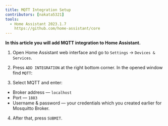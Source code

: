 ```yaml
---
title: MQTT Integration Setup
contributors: [nakata5321]
tools:
  - Home Assistant 2023.1.7
    https://github.com/home-assistant/core
---
```


**In this article you will add MQTT integration to Home Assistant.**

<robo-wiki-picture src="home-assistant/mqtt_integration.png" />

<robo-wiki-video autoplay loop controls :videos="[{src: 'https://crustipfs.art/ipfs/QmYm9qNfpGdePRHRvmahY2DgHXRfAWNN6CasEY4tFRBARr', type:'mp4'}]" />

1. Open Home Assistant web interface and go to `Settings` -> `Devices & Services`.

2. Press `ADD INTEGRATION` at the right bottom corner. In the opened window find `MQTT`:

3. Select MQTT and enter:

- Broker address — `localhost`
- Port — `1883`
- Username & password — your credentials which you created earlier for Mosquitto Broker.

4. After that, press `SUBMIT`.
